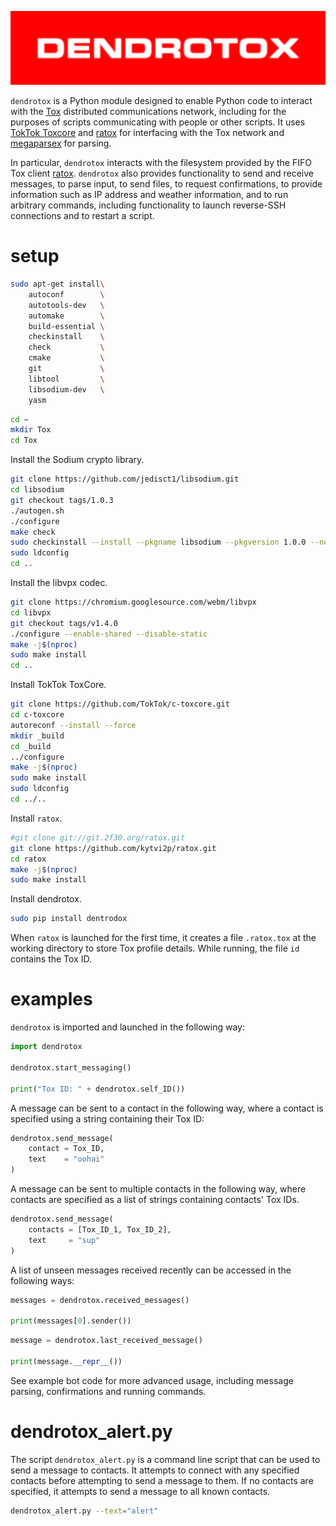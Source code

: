 ![](https://raw.githubusercontent.com/wdbm/dendrotox/master/media/dendrotox.png)

`dendrotox` is a Python module designed to enable Python code to interact with the [Tox](https://tox.chat/) distributed communications network, including for the purposes of scripts communicating with people or other scripts. It uses [TokTok Toxcore](https://github.com/TokTok/c-toxcore) and [ratox](https://github.com/kytvi2p/ratox) for interfacing with the Tox network and [megaparsex](https://github.com/wdbm/megaparsex) for parsing.

In particular, `dendrotox` interacts with the filesystem provided by the FIFO Tox client [ratox](https://github.com/kytvi2p/ratox). `dendrotox` also provides functionality to send and receive messages, to parse input, to send files, to request confirmations, to provide information such as IP address and weather information, and to run arbitrary commands, including functionality to launch reverse-SSH connections and to restart a script.

# setup

```Bash
sudo apt-get install\
    autoconf        \
    autotools-dev   \
    automake        \
    build-essential \
    checkinstall    \
    check           \
    cmake           \
    git             \
    libtool         \
    libsodium-dev   \
    yasm
```

```Bash
cd ~
mkdir Tox
cd Tox
```

Install the Sodium crypto library.

```Bash
git clone https://github.com/jedisct1/libsodium.git
cd libsodium
git checkout tags/1.0.3
./autogen.sh
./configure
make check
sudo checkinstall --install --pkgname libsodium --pkgversion 1.0.0 --nodoc
sudo ldconfig
cd ..
```

Install the libvpx codec.

```Bash
git clone https://chromium.googlesource.com/webm/libvpx
cd libvpx
git checkout tags/v1.4.0
./configure --enable-shared --disable-static
make -j$(nproc)
sudo make install
cd ..
```

Install TokTok ToxCore.

```Bash
git clone https://github.com/TokTok/c-toxcore.git
cd c-toxcore
autoreconf --install --force
mkdir _build
cd _build
../configure
make -j$(nproc)
sudo make install
sudo ldconfig
cd ../..
```

Install `ratox`.

```Bash
#git clone git://git.2f30.org/ratox.git
git clone https://github.com/kytvi2p/ratox.git
cd ratox
make -j$(nproc)
sudo make install
```

Install dendrotox.

```Bash
sudo pip install dentrodox
```

When `ratox` is launched for the first time, it creates a file `.ratox.tox` at the working directory to store Tox profile details. While running, the file `id` contains the Tox ID.

# examples

`dendrotox` is imported and launched in the following way:

```Python
import dendrotox

dendrotox.start_messaging()

print("Tox ID: " + dendrotox.self_ID())
```

A message can be sent to a contact in the following way, where a contact is specified using a string containing their Tox ID:

```Python
dendrotox.send_message(
    contact = Tox_ID,
    text    = "oohai"
)
```

A message can be sent to multiple contacts in the following way, where contacts are specified as a list of strings containing contacts' Tox IDs.

```Python
dendrotox.send_message(
    contacts = [Tox_ID_1, Tox_ID_2],
    text     = "sup"
)
```

A list of unseen messages received recently can be accessed in the following ways:

```Python
messages = dendrotox.received_messages()

print(messages[0].sender())
```

```Python
message = dendrotox.last_received_message()

print(message.__repr__())
```

See example bot code for more advanced usage, including message parsing, confirmations and running commands.

# dendrotox_alert.py

The script `dendrotox_alert.py` is a command line script that can be used to send a message to contacts. It attempts to connect with any specified contacts before attempting to send a message to them. If no contacts are specified, it attempts to send a message to all known contacts.

```Bash
dendrotox_alert.py --text="alert"
```
